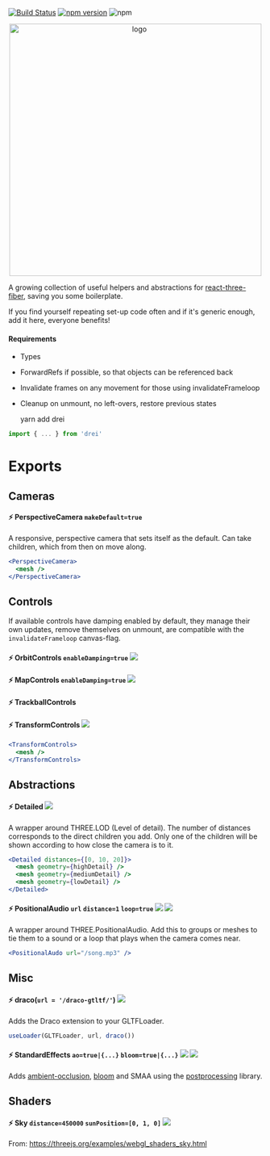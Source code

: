 [![Build Status](https://travis-ci.org/react-spring/drei.svg?branch=master)](https://travis-ci.org/react-spring/drei) [![npm version](https://badge.fury.io/js/drei.svg)](https://badge.fury.io/js/drei) ![npm](https://img.shields.io/npm/dt/drei.svg)

<p align="center">
    <img width="500" src="https://imgur.com/arDsXO6.jpg" alt="logo" />
</p>

A growing collection of useful helpers and abstractions for [react-three-fiber](https://github.com/react-spring/react-three-fiber), saving you some boilerplate.

If you find yourself repeating set-up code often and if it's generic enough, add it here, everyone benefits!

#### Requirements

- Types
- ForwardRefs if possible, so that objects can be referenced back
- Invalidate frames on any movement for those using invalidateFrameloop
- Cleanup on unmount, no left-overs, restore previous states

    yarn add drei

```jsx
import { ... } from 'drei'
```

# Exports

## Cameras

#### ⚡️ PerspectiveCamera `makeDefault=true`

A responsive, perspective camera that sets itself as the default. Can take children, which from then on move along.

```jsx
<PerspectiveCamera>
  <mesh />
</PerspectiveCamera>
```

## Controls

If available controls have damping enabled by default, they manage their own updates, remove themselves on unmount, are compatible with the `invalidateFrameloop` canvas-flag.

#### ⚡️ OrbitControls `enableDamping=true` [![](https://img.shields.io/badge/-codesandbox-blue)](https://codesandbox.io/s/r3f-contact-shadow-h5xcw)

#### ⚡️ MapControls `enableDamping=true` [![](https://img.shields.io/badge/-codesandbox-blue)](https://codesandbox.io/s/react-three-fiber-map-mkq8e)

#### ⚡️ TrackballControls

#### ⚡️ TransformControls [![](https://img.shields.io/badge/-codesandbox-blue)](https://codesandbox.io/s/r3f-drei-transformcontrols-hc8gm)

```jsx
<TransformControls>
  <mesh />
</TransformControls>
```

## Abstractions

#### ⚡️ Detailed [![](https://img.shields.io/badge/-codesandbox-blue)](https://codesandbox.io/s/r3f-drei-detailed-dep1v)

A wrapper around THREE.LOD (Level of detail). The number of distances corresponds to the direct children you add. Only one of the children will be shown according to how close the camera is to it.

```jsx
<Detailed distances={[0, 10, 20]}>
  <mesh geometry={highDetail} />
  <mesh geometry={mediumDetail} />
  <mesh geometry={lowDetail} />
</Detailed>
```

#### ⚡️ PositionalAudio `url` `distance=1` `loop=true` [![](https://img.shields.io/badge/-codesandbox-blue)](https://codesandbox.io/s/r3f-drei-positionalaudio-yi1o0) ![](https://img.shields.io/badge/-suspense-brightgreen)

A wrapper around THREE.PositionalAudio. Add this to groups or meshes to tie them to a sound or a loop that plays when the camera comes near.

```jsx
<PositionalAudo url="/song.mp3" />
```

## Misc

#### ⚡️ draco(`url = '/draco-gtltf/'`) [![](https://img.shields.io/badge/-codesandbox-blue)](https://codesandbox.io/s/r3f-contact-shadow-h5xcw)

Adds the Draco extension to your GLTFLoader.

```jsx
useLoader(GLTFLoader, url, draco())
```

#### ⚡️ StandardEffects `ao=true|{...}` `bloom=true|{...}` [![](https://img.shields.io/badge/-codesandbox-blue)](https://codesandbox.io/s/r3f-drei-standardeffects-frcmm) ![](https://img.shields.io/badge/-suspense-brightgreen)

Adds [ambient-occlusion](https://vanruesc.github.io/postprocessing/public/docs/class/src/effects/SSAOEffect.js~SSAOEffect.html#instance-constructor-constructor), [bloom](https://vanruesc.github.io/postprocessing/public/docs/class/src/effects/BloomEffect.js~BloomEffect.html#instance-constructor-constructor) and SMAA using the [postprocessing](https://github.com/vanruesc/postprocessing) library.

## Shaders

#### ⚡️ Sky `distance=450000` `sunPosition=[0, 1, 0]` [![](https://img.shields.io/badge/-codesandbox-blue)](https://codesandbox.io/s/r3f-sky-3q4ev)

From: https://threejs.org/examples/webgl_shaders_sky.html
